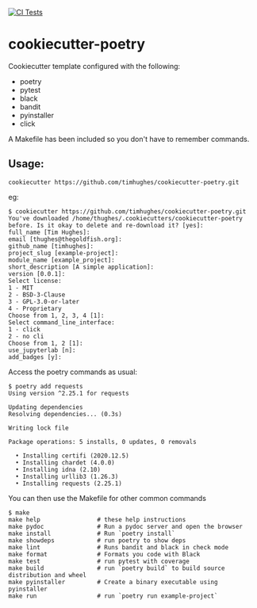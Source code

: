 [![CI Tests](https://github.com/timhughes/cookiecutter-poetry/actions/workflows/ci-tests.yml/badge.svg)](https://github.com/timhughes/cookiecutter-poetry/actions/workflows/ci-tests.yml)


# cookiecutter-poetry
Cookiecutter template configured with the following:

- poetry
- pytest
- black
- bandit
- pyinstaller
- click

A Makefile has been included so you don't have to remember commands.

## Usage:

    cookiecutter https://github.com/timhughes/cookiecutter-poetry.git
    
eg:

    $ cookiecutter https://github.com/timhughes/cookiecutter-poetry.git
    You've downloaded /home/thughes/.cookiecutters/cookiecutter-poetry before. Is it okay to delete and re-download it? [yes]: 
    full_name [Tim Hughes]: 
    email [thughes@thegoldfish.org]: 
    github_name [timhughes]: 
    project_slug [example-project]: 
    module_name [example_project]: 
    short_description [A simple application]: 
    version [0.0.1]: 
    Select license:
    1 - MIT
    2 - BSD-3-Clause
    3 - GPL-3.0-or-later
    4 - Proprietary
    Choose from 1, 2, 3, 4 [1]: 
    Select command_line_interface:
    1 - click
    2 - no cli
    Choose from 1, 2 [1]: 
    use_jupyterlab [n]: 
    add_badges [y]: 
    

Access the poetry commands as usual:

    $ poetry add requests
    Using version ^2.25.1 for requests

    Updating dependencies
    Resolving dependencies... (0.3s)

    Writing lock file

    Package operations: 5 installs, 0 updates, 0 removals

      • Installing certifi (2020.12.5)
      • Installing chardet (4.0.0)
      • Installing idna (2.10)
      • Installing urllib3 (1.26.3)
      • Installing requests (2.25.1)


You can then use the Makefile for other common commands

    $ make
    make help                # these help instructions
    make pydoc               # Run a pydoc server and open the browser
    make install             # Run `poetry install`
    make showdeps            # run poetry to show deps
    make lint                # Runs bandit and black in check mode
    make format              # Formats you code with Black
    make test                # run pytest with coverage
    make build               # run `poetry build` to build source distribution and wheel
    make pyinstaller         # Create a binary executable using pyinstaller
    make run                 # run `poetry run example-project`

    
